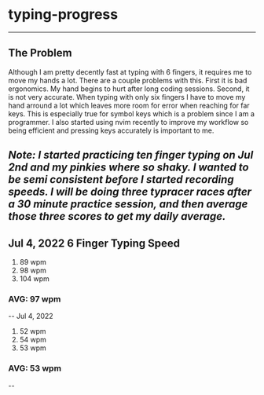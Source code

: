 # typing-progress
------
## The Problem
Although I am pretty decently fast at typing with 6 fingers, it requires me to move my hands a lot. There are a couple problems with this. First it is bad ergonomics. My hand begins to hurt after long coding sessions. Second, it is not very accurate. When typing with only six fingers I have to move my hand arround a lot which leaves more room for error when reaching for far keys. This is especially true for symbol keys which is a problem since I am a programmer. I also started using nvim recently to improve my workflow so being efficient and pressing keys accurately is important to me.

*Note: I started practicing ten finger typing on Jul 2nd and my pinkies where so shaky. I wanted to be semi consistent before I started recording speeds.
I will be doing three typracer races after a 30 minute practice session, and then average those three scores to get my daily average.*
--
## Jul 4, 2022 6 Finger Typing Speed
1. 89 wpm
2. 98 wpm
3. 104 wpm
### AVG: 97 wpm
--
Jul 4, 2022
1. 52 wpm
2. 54 wpm
3. 53 wpm
### AVG: 53 wpm
--
